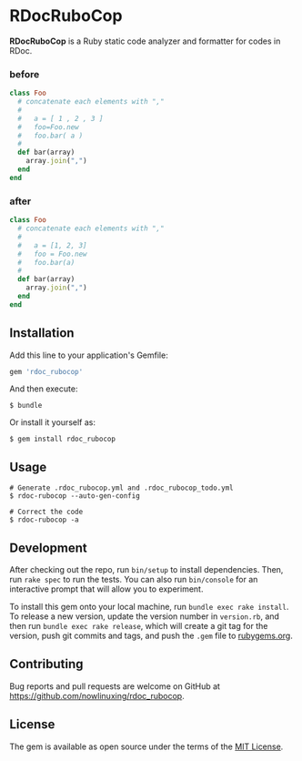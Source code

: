 # RDocRuboCop

**RDocRuboCop** is a Ruby static code analyzer and formatter for codes in RDoc.

### before

```ruby
class Foo
  # concatenate each elements with ","
  #
  #   a = [ 1 , 2 , 3 ]
  #   foo=Foo.new
  #   foo.bar( a )
  #
  def bar(array)
    array.join(",")
  end
end
```

### after

```ruby
class Foo
  # concatenate each elements with ","
  #
  #   a = [1, 2, 3]
  #   foo = Foo.new
  #   foo.bar(a)
  #
  def bar(array)
    array.join(",")
  end
end

```

## Installation

Add this line to your application's Gemfile:

```ruby
gem 'rdoc_rubocop'
```

And then execute:

    $ bundle

Or install it yourself as:

    $ gem install rdoc_rubocop

## Usage

    # Generate .rdoc_rubocop.yml and .rdoc_rubocop_todo.yml
    $ rdoc-rubocop --auto-gen-config

    # Correct the code
    $ rdoc-rubocop -a

## Development

After checking out the repo, run `bin/setup` to install dependencies. Then, run `rake spec` to run the tests. You can also run `bin/console` for an interactive prompt that will allow you to experiment.

To install this gem onto your local machine, run `bundle exec rake install`. To release a new version, update the version number in `version.rb`, and then run `bundle exec rake release`, which will create a git tag for the version, push git commits and tags, and push the `.gem` file to [rubygems.org](https://rubygems.org).

## Contributing

Bug reports and pull requests are welcome on GitHub at https://github.com/nowlinuxing/rdoc_rubocop.

## License

The gem is available as open source under the terms of the [MIT License](https://opensource.org/licenses/MIT).
